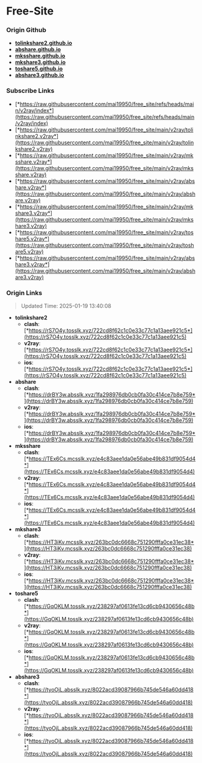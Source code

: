 # Free-Site

### Origin Github

- [**tolinkshare2.github.io**](https://github.com/tolinkshare2/tolinkshare2.github.io)
- [**abshare.github.io**](https://github.com/abshare/abshare.github.io)
- [**mksshare.github.io**](https://github.com/mksshare/mksshare.github.io)
- [**mkshare3.github.io**](https://github.com/mkshare3/mkshare3.github.io)
- [**toshare5.github.io**](https://github.com/toshare5/toshare5.github.io)
- [**abshare3.github.io**](https://github.com/abshare3/abshare3.github.io)

### Subscribe Links

- [*https://raw.githubusercontent.com/mai19950/free_site/refs/heads/main/v2ray/index*](https://raw.githubusercontent.com/mai19950/free_site/refs/heads/main/v2ray/index)
- [*https://raw.githubusercontent.com/mai19950/free_site/main/v2ray/tolinkshare2.v2ray*](https://raw.githubusercontent.com/mai19950/free_site/main/v2ray/tolinkshare2.v2ray)
- [*https://raw.githubusercontent.com/mai19950/free_site/main/v2ray/mksshare.v2ray*](https://raw.githubusercontent.com/mai19950/free_site/main/v2ray/mksshare.v2ray)
- [*https://raw.githubusercontent.com/mai19950/free_site/main/v2ray/abshare.v2ray*](https://raw.githubusercontent.com/mai19950/free_site/main/v2ray/abshare.v2ray)
- [*https://raw.githubusercontent.com/mai19950/free_site/main/v2ray/mkshare3.v2ray*](https://raw.githubusercontent.com/mai19950/free_site/main/v2ray/mkshare3.v2ray)
- [*https://raw.githubusercontent.com/mai19950/free_site/main/v2ray/toshare5.v2ray*](https://raw.githubusercontent.com/mai19950/free_site/main/v2ray/toshare5.v2ray)
- [*https://raw.githubusercontent.com/mai19950/free_site/main/v2ray/abshare3.v2ray*](https://raw.githubusercontent.com/mai19950/free_site/main/v2ray/abshare3.v2ray)

### Origin Links

> Updated Time: 2025-01-19 13:40:08

- **tolinkshare2**
  - **clash**: [*https://rS7O4y.tosslk.xyz/722cd8f62c1c0e33c77c1a13aee921c5*](https://rS7O4y.tosslk.xyz/722cd8f62c1c0e33c77c1a13aee921c5)
  - **v2ray**: [*https://rS7O4y.tosslk.xyz/722cd8f62c1c0e33c77c1a13aee921c5*](https://rS7O4y.tosslk.xyz/722cd8f62c1c0e33c77c1a13aee921c5)
  - **ios**: [*https://rS7O4y.tosslk.xyz/722cd8f62c1c0e33c77c1a13aee921c5*](https://rS7O4y.tosslk.xyz/722cd8f62c1c0e33c77c1a13aee921c5)
- **abshare**
  - **clash**: [*https://drBY3w.absslk.xyz/1fa298976db0cb0fa30c414ce7b8e759*](https://drBY3w.absslk.xyz/1fa298976db0cb0fa30c414ce7b8e759)
  - **v2ray**: [*https://drBY3w.absslk.xyz/1fa298976db0cb0fa30c414ce7b8e759*](https://drBY3w.absslk.xyz/1fa298976db0cb0fa30c414ce7b8e759)
  - **ios**: [*https://drBY3w.absslk.xyz/1fa298976db0cb0fa30c414ce7b8e759*](https://drBY3w.absslk.xyz/1fa298976db0cb0fa30c414ce7b8e759)
- **mksshare**
  - **clash**: [*https://TEx6Cs.mcsslk.xyz/e4c83aee1da0e56abe49b831df9054d4*](https://TEx6Cs.mcsslk.xyz/e4c83aee1da0e56abe49b831df9054d4)
  - **v2ray**: [*https://TEx6Cs.mcsslk.xyz/e4c83aee1da0e56abe49b831df9054d4*](https://TEx6Cs.mcsslk.xyz/e4c83aee1da0e56abe49b831df9054d4)
  - **ios**: [*https://TEx6Cs.mcsslk.xyz/e4c83aee1da0e56abe49b831df9054d4*](https://TEx6Cs.mcsslk.xyz/e4c83aee1da0e56abe49b831df9054d4)
- **mkshare3**
  - **clash**: [*https://HT3iKv.mcsslk.xyz/263bc0dc6668c751290fffa0ce31ec38*](https://HT3iKv.mcsslk.xyz/263bc0dc6668c751290fffa0ce31ec38)
  - **v2ray**: [*https://HT3iKv.mcsslk.xyz/263bc0dc6668c751290fffa0ce31ec38*](https://HT3iKv.mcsslk.xyz/263bc0dc6668c751290fffa0ce31ec38)
  - **ios**: [*https://HT3iKv.mcsslk.xyz/263bc0dc6668c751290fffa0ce31ec38*](https://HT3iKv.mcsslk.xyz/263bc0dc6668c751290fffa0ce31ec38)
- **toshare5**
  - **clash**: [*https://GqOKLM.tosslk.xyz/238297af0613fe13cd6cb9430656c48b*](https://GqOKLM.tosslk.xyz/238297af0613fe13cd6cb9430656c48b)
  - **v2ray**: [*https://GqOKLM.tosslk.xyz/238297af0613fe13cd6cb9430656c48b*](https://GqOKLM.tosslk.xyz/238297af0613fe13cd6cb9430656c48b)
  - **ios**: [*https://GqOKLM.tosslk.xyz/238297af0613fe13cd6cb9430656c48b*](https://GqOKLM.tosslk.xyz/238297af0613fe13cd6cb9430656c48b)
- **abshare3**
  - **clash**: [*https://tyoOjL.absslk.xyz/8022acd39087966b745de546a60dd418*](https://tyoOjL.absslk.xyz/8022acd39087966b745de546a60dd418)
  - **v2ray**: [*https://tyoOjL.absslk.xyz/8022acd39087966b745de546a60dd418*](https://tyoOjL.absslk.xyz/8022acd39087966b745de546a60dd418)
  - **ios**: [*https://tyoOjL.absslk.xyz/8022acd39087966b745de546a60dd418*](https://tyoOjL.absslk.xyz/8022acd39087966b745de546a60dd418)
